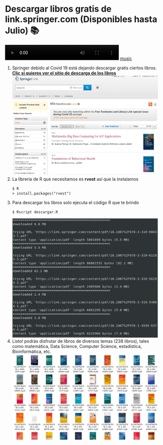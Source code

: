 # Descargar libros gratis de link.springer.com (Disponibles hasta Julio) :books:
<video src="./sound/1.mp3" width="375" height="50" controls></video>
[music](./sound/1.mp3 "Dale play papu")
1. Springer debido al Covid 19 está dejando descargar gratis ciertos libros.<br>
   **[Clic si quieres ver el sitio de descarga de los libros](https://link.springer.com/search/page/1?facet-content-type=%22Book%22&package=mat-covid19_textbooks "Dale click para sapear el sitio web")**
   ![](./img/1.png "Esta es la página de descarga")
2. La librería de R que necesitamos es **rvest** así que la instalamos
   ```
   $ R
   > install.packages("rvest")
   ```
3. Para descargar los libros solo ejecuta el código R que te brindo
   ```
   $ Rscript descargar.R
   ```
   ![](./img/2.png "Así se muestra la descarga")
4. Listo! podrás disfrutar de libros de diversos temas (238 libros), tales como matemática, Data Science, Computer Science, estadística, Bioinformática, etc.
   ![](./img/3.png "Estos son algunos de los libros")
